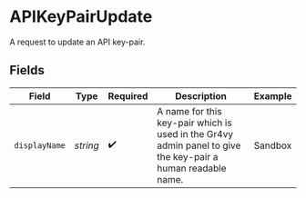 # APIKeyPairUpdate

A request to update an API key-pair.


## Fields

| Field                                                                                                       | Type                                                                                                        | Required                                                                                                    | Description                                                                                                 | Example                                                                                                     |
| ----------------------------------------------------------------------------------------------------------- | ----------------------------------------------------------------------------------------------------------- | ----------------------------------------------------------------------------------------------------------- | ----------------------------------------------------------------------------------------------------------- | ----------------------------------------------------------------------------------------------------------- |
| `displayName`                                                                                               | *string*                                                                                                    | :heavy_check_mark:                                                                                          | A name for this key-pair which is used in the Gr4vy admin panel to give the key-pair a human readable name. | Sandbox                                                                                                     |
